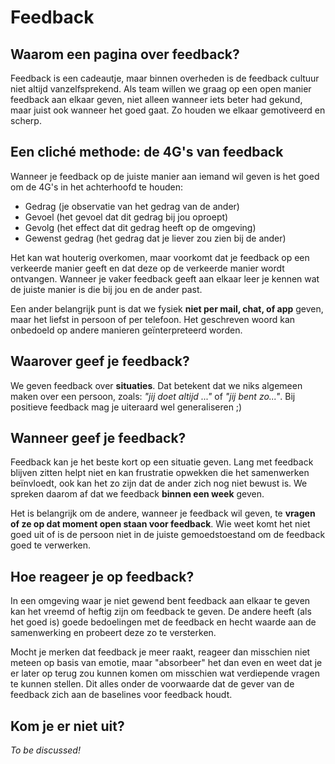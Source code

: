 # Feedback

## Waarom een pagina over feedback?
Feedback is een cadeautje, maar binnen overheden is de feedback cultuur niet altijd vanzelfsprekend. Als team willen we graag op een open manier feedback aan elkaar geven, niet alleen wanneer iets beter had gekund, maar juist ook wanneer het goed gaat. Zo houden we elkaar gemotiveerd en scherp.

## Een cliché methode: de 4G's van feedback
Wanneer je feedback op de juiste manier aan iemand wil geven is het goed om de 4G's in het achterhoofd te houden:

- Gedrag (je observatie van het gedrag van de ander)
- Gevoel (het gevoel dat dit gedrag bij jou oproept)
- Gevolg (het effect dat dit gedrag heeft op de omgeving)
- Gewenst gedrag (het gedrag dat je liever zou zien bij de ander)

Het kan wat houterig overkomen, maar voorkomt dat je feedback op een verkeerde manier geeft en dat deze op de verkeerde manier wordt ontvangen. Wanneer je vaker feedback geeft aan elkaar leer je kennen wat de juiste manier is die bij jou en de ander past.

Een ander belangrijk punt is dat we fysiek **niet per mail, chat, of app** geven, maar het liefst in persoon of per telefoon. Het geschreven woord kan onbedoeld op andere manieren geïnterpreteerd worden. 

## Waarover geef je feedback?
We geven feedback over **situaties**. Dat betekent dat we niks algemeen maken over een persoon, zoals: _"jij doet altijd ..."_ of _"jij bent zo..."_. Bij positieve feedback mag je uiteraard wel generaliseren ;)

## Wanneer geef je feedback?
Feedback kan je het beste kort op een situatie geven. Lang met feedback blijven zitten helpt niet en kan frustratie opwekken die het samenwerken beïnvloedt, ook kan het zo zijn dat de ander zich nog niet bewust is. We spreken daarom af dat we feedback **binnen een week** geven.

Het is belangrijk om de andere, wanneer je feedback wil geven, te **vragen of ze op dat moment open staan voor feedback**. Wie weet komt het niet goed uit of is de persoon niet in de juiste gemoedstoestand om de feedback goed te verwerken.

## Hoe reageer je op feedback?
In een omgeving waar je niet gewend bent feedback aan elkaar te geven kan het vreemd of heftig zijn om feedback te geven. De andere heeft (als het goed is) goede bedoelingen met de feedback en hecht waarde aan de samenwerking en probeert deze zo te versterken.

Mocht je merken dat feedback je meer raakt, reageer dan misschien niet meteen op basis van emotie, maar "absorbeer" het dan even en weet dat je er later op terug zou kunnen komen om misschien wat verdiepende vragen te kunnen stellen. Dit alles onder de voorwaarde dat de gever van de feedback zich aan de baselines voor feedback houdt.

## Kom je er niet uit?
_To be discussed!_
